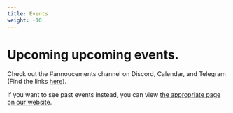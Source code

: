 ```yaml
---
title: Events
weight: -10
---
```


# Upcoming upcoming events.

Check out the #annoucements channel on Discord, Calendar, and Telegram (Find the links [here](https://wiki.superherovalley.fun/community/contatti/)).

If you want to see past events instead, you can view [the appropriate page on our website](https://superherovalley.fun/pastevents).
